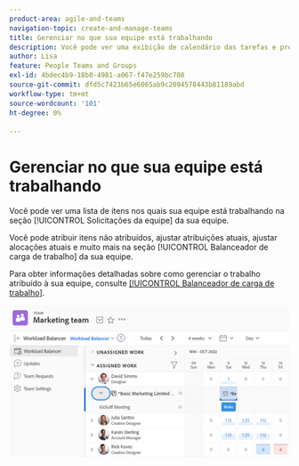 ```yaml
---
product-area: agile-and-teams
navigation-topic: create-and-manage-teams
title: Gerenciar no que sua equipe está trabalhando
description: Você pode ver uma exibição de calendário das tarefas e problemas em que sua equipe está trabalhando atualmente. Você pode atribuir itens não atribuídos, ajustar atribuições atuais, ajustar alocações atuais e muito mais.
author: Lisa
feature: People Teams and Groups
exl-id: 4bdec4b9-18b0-4981-a067-f47e259bc708
source-git-commit: dfd5c7423b65e6065ab9c2094578443b81189abd
workflow-type: tm+mt
source-wordcount: '101'
ht-degree: 0%

---
```


# Gerenciar no que sua equipe está trabalhando

Você pode ver uma lista de itens nos quais sua equipe está trabalhando na seção [!UICONTROL Solicitações da equipe] da sua equipe.

Você pode atribuir itens não atribuídos, ajustar atribuições atuais, ajustar alocações atuais e muito mais na seção [!UICONTROL Balanceador de carga de trabalho] da sua equipe.

Para obter informações detalhadas sobre como gerenciar o trabalho atribuído à sua equipe, consulte [[!UICONTROL Balanceador de carga de trabalho]](../../resource-mgmt/workload-balancer/assign-work-in-workload-balancer.md).

![](assets/team-page-with-team-requests-and-balancer-sections-left.png)
